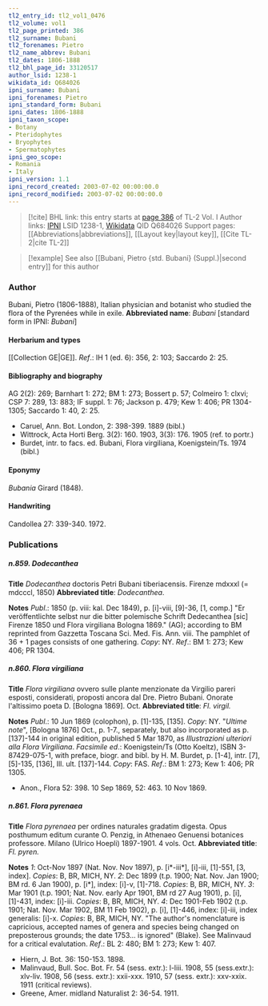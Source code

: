 ```yaml
---
tl2_entry_id: tl2_vol1_0476
tl2_volume: vol1
tl2_page_printed: 386
tl2_surname: Bubani
tl2_forenames: Pietro
tl2_name_abbrev: Bubani
tl2_dates: 1806-1888
tl2_bhl_page_id: 33120517
author_lsid: 1238-1
wikidata_id: Q684026
ipni_surname: Bubani
ipni_forenames: Pietro
ipni_standard_form: Bubani
ipni_dates: 1806-1888
ipni_taxon_scope: 
- Botany
- Pteridophytes
- Bryophytes
- Spermatophytes
ipni_geo_scope: 
- Romania
- Italy
ipni_version: 1.1
ipni_record_created: 2003-07-02 00:00:00.0
ipni_record_modified: 2003-07-02 00:00:00.0
---
```


> [!cite] BHL link: this entry starts at [page 386](https://www.biodiversitylibrary.org/page/33120517) of TL-2 Vol. I
> Author links: [IPNI](https://www.ipni.org/a/1238-1) LSID 1238-1, [Wikidata](https://www.wikidata.org/wiki/Q684026) QID Q684026
> Support pages: [[Abbreviations|abbreviations]], [[Layout key|layout key]], [[Cite TL-2|cite TL-2]]

> [!example] See also [[Bubani, Pietro {std. Bubani} (Suppl.)|second entry]] for this author

### Author

Bubani, Pietro (1806-1888), Italian physician and botanist who studied the flora of the Pyrenées while in exile. 
**Abbreviated name**: *Bubani* \[standard form in IPNI: *Bubani*\]

#### Herbarium and types

[[Collection GE|GE]].
*Ref*.: IH 1 (ed. 6): 356, 2: 103; Saccardo 2: 25.

#### Bibliography and biography

AG 2(2): 269; Barnhart 1: 272; BM 1: 273; Bossert p. 57; Colmeiro 1: clxvi; CSP 7: 289, 13: 883; IF suppl. 1: 76; Jackson p. 479; Kew 1: 406; PR 1304-1305; Saccardo 1: 40, 2: 25.
- Caruel, Ann. Bot. London, 2: 398-399. 1889 (bibl.)
- Wittrock, Acta Horti Berg. 3(2): 160. 1903, 3(3): 176. 1905 (ref. to portr.)
- Burdet, intr. to facs. ed. Bubani, Flora virgiliana, Koenigstein/Ts. 1974 (bibl.)

#### Eponymy

*Bubania* Girard (1848).

#### Handwriting

Candollea 27: 339-340. 1972.

### Publications

##### n.859. Dodecanthea

**Title**
*Dodecanthea* doctoris Petri Bubani tiberiacensis. Firenze mdxxxl (= mdcccl, 1850)
**Abbreviated title**: *Dodecanthea*.

**Notes**
*Publ*.: 1850 (p. viii: kal. Dec 1849), p. \[i\]-viii, \[9\]-36, \[1, comp.\] "Er veröffentlichte selbst nur die bitter polemische Schrift Dedecanthea \[sic\] Firenze 1850 und Flora virgiliana Bologna 1869." (AG); according to BM reprinted from Gazzetta Toscana Sci. Med. Fis. Ann. viii. The pamphlet of 36 + 1 pages consists of one gathering.
*Copy*: NY.
*Ref*.: BM 1: 273; Kew 406; PR 1304.

##### n.860. Flora virgiliana

**Title**
*Flora virgiliana* ovvero sulle plante menzionate da Virgilio pareri esposti, considerati, proposti ancora dal Dre. Pietro Bubani. Onorate l'altissimo poeta D. \[Bologna 1869\]. Oct.
**Abbreviated title**: *Fl. virgil.*

**Notes**
*Publ*.: 10 Jun 1869 (colophon), p. \[1\]-135, \[135\]. *Copy*: NY.
"*Ultime note*", \[Bologna 1876\] Oct., p. 1-7., separately, but also incorporated as p. \[137\]-144 in original edition, published 5 Mar 1870, as *Illustrazioni ulteriori alla Flora Virgiliana*.
*Facsimile ed*.: Koenigstein/Ts (Otto Koeltz), ISBN 3-87429-075-1, with preface, biogr. and bibl. by H. M. Burdet, p. \[1-4\], intr. \[7\], \[5\]-135, \[136\], Ill. ult. \[137\]-144.
*Copy*: FAS.
*Ref*.: BM 1: 273; Kew 1: 406; PR 1305.
- Anon., Flora 52: 398. 10 Sep 1869, 52: 463. 10 Nov 1869.

##### n.861. Flora pyrenaea

**Title**
*Flora pyrenaea* per ordines naturales gradatim digesta. Opus posthumum editum curante O. Penzig, in Athenaeo Genuensi botanices professore. Milano (Ulrico Hoepli) 1897-1901. 4 vols. Oct.
**Abbreviated title**: *Fl. pyren.*

**Notes**
*1*: Oct-Nov 1897 (Nat. Nov. Nov 1897), p. \[i\*-iii\*\], \[i\]-iii, \[1\]-551, \[3, index\]. *Copies*: B, BR, MICH, NY.
*2*: Dec 1899 (t.p. 1900; Nat. Nov. Jan 1900; BM rd. 6 Jan 1900), p. \[i\*\], index: \[i\]-v, \[1\]-718. *Copies*: B, BR, MICH, NY.
*3*: Mar 1901 (t.p. 1901; Nat. Nov. early Apr 1901, BM rd 27 Aug 1901), p. \[i\], \[1\]-431, index: \[i\]-iii. *Copies*: B, BR, MICH, NY.
*4*: Dec 1901-Feb 1902 (t.p. 1901; Nat. Nov. Mar 1902, BM 11 Feb 1902), p. \[i\], \[1\]-446, index: \[i\]-iii, index generalis: \[i\]-x. *Copies*: B, BR, MICH, NY.
"The author's nomenclature is capricious, accepted names of genera and species being changed on preposterous grounds; the date 1753... is ignored" (Blake). See Malinvaud for a critical evalutation.
*Ref*.: BL 2: 480; BM 1: 273; Kew 1: 407.
- Hiern, J. Bot. 36: 150-153. 1898.
- Malinvaud, Bull. Soc. Bot. Fr. 54 (sess. extr.): l-liii. 1908, 55 (sess.extr.): xlv-liv. 1908, 56 (sess. extr.): xxii-xxx. 1910, 57 (sess. extr.): xxv-xxix. 1911 (critical reviews).
- Greene, Amer. midland Naturalist 2: 36-54. 1911.

